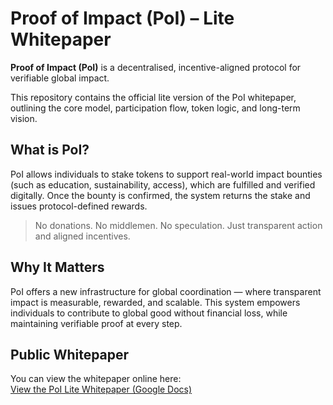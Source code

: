 # Proof of Impact (PoI) – Lite Whitepaper

**Proof of Impact (PoI)** is a decentralised, incentive-aligned protocol for verifiable global impact.

This repository contains the official lite version of the PoI whitepaper, outlining the core model, participation flow, token logic, and long-term vision.

## What is PoI?

PoI allows individuals to stake tokens to support real-world impact bounties (such as education, sustainability, access), which are fulfilled and verified digitally. Once the bounty is confirmed, the system returns the stake and issues protocol-defined rewards.

> No donations. No middlemen. No speculation. Just transparent action and aligned incentives.

## Why It Matters

PoI offers a new infrastructure for global coordination — where transparent impact is measurable, rewarded, and scalable. This system empowers individuals to contribute to global good without financial loss, while maintaining verifiable proof at every step.

## Public Whitepaper

You can view the whitepaper online here:  
[View the PoI Lite Whitepaper (Google Docs)](https://YOUR-LINK-HERE)
